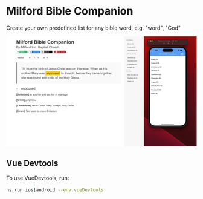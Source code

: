 # Milford Bible Companion
Create your own predefined list for any bible word, e.g. "word", "God"

[<img src="https://raw.githubusercontent.com/MilfordIndBaptistChurch/MilfordBibleCompanion/main/src/assets/screenshot.png">](https://milfordbiblecompanion.netlify.app)

## Vue Devtools
To use VueDevtools, run:
```sh
ns run ios|android --env.vueDevtools
```
